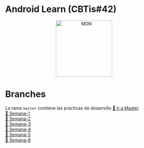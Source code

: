 # Android Learn (CBTis#42)
<p align="center"><img width="180px" src="https://pbs.twimg.com/profile_images/3577239610/de22e09ba23793642657abd8c1075114.jpeg" alt="MDN"></p>

# Branches
La rama `master` contiene las prácticas de desarrollo
[📝 Ir a Master](https://github.com/AbrahamHub/kotlin_learn) <br>
[📝 Semana-1](https://github.com/AbrahamHub/kotlin_learn/tree/semana-1) <br>
[📝 Semana-2](https://github.com/AbrahamHub/kotlin_learn/tree/semana-2) <br>
[📝 Semana-3](https://github.com/AbrahamHub/kotlin_learn/tree/semana-3) <br>
[📝 Semana-4](https://github.com/AbrahamHub/kotlin_learn/tree/semana-4) <br>
[📝 Semana-5](https://github.com/AbrahamHub/kotlin_learn/tree/semana-5) <br>
[📝 Semana-6](https://github.com/AbrahamHub/kotlin_learn/tree/semana-6) <br>
